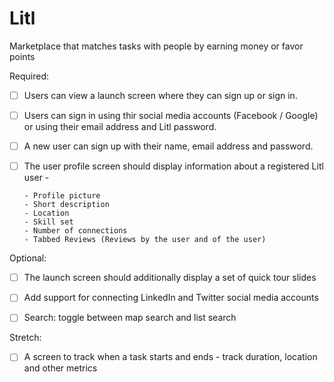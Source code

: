 # Litl
Marketplace that matches tasks with people by earning money or favor points




Required:

* [ ] Users can view a launch screen where they can sign up or sign in.
* [ ] Users can sign in using thir social media accounts (Facebook / Google) or using their email address and Litl password.
* [ ] A new user can sign up with their name, email address and password.
* [ ] The user profile screen should display information about a registered Litl user - 
      
      - Profile picture
      - Short description
      - Location
      - Skill set
      - Number of connections
      - Tabbed Reviews (Reviews by the user and of the user)


Optional:

* [ ] The launch screen should additionally display a set of quick tour slides
* [ ] Add support for connecting LinkedIn and Twitter social media accounts


* [ ] Search: toggle between map search and list search


Stretch:

* [ ] A screen to track when a task starts and ends - track duration, location and other metrics
